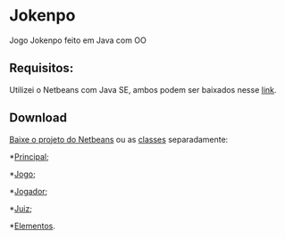 # Jokenpo
Jogo Jokenpo feito em Java com OO

## Requisitos:
Utilizei o Netbeans com Java SE, ambos podem ser baixados nesse [link](http://www.oracle.com/technetwork/java/javase/downloads/index.html).

## Download
[Baixe o projeto do Netbeans](https://github.com/Freuvim/Jokenpo/archive/master.zip) ou as [classes](https://github.com/Freuvim/Jokenpo/tree/master/src/jokenpo) separadamente:

*[Principal](https://raw.githubusercontent.com/Freuvim/Jokenpo/master/src/jokenpo/principal.java);

*[Jogo](https://raw.githubusercontent.com/Freuvim/Jokenpo/master/src/jokenpo/Jogo.java);

*[Jogador](https://raw.githubusercontent.com/Freuvim/Jokenpo/master/src/jokenpo/Jogador.java);

*[Juiz](https://raw.githubusercontent.com/Freuvim/Jokenpo/master/src/jokenpo/Juiz.java);

*[Elementos](https://raw.githubusercontent.com/Freuvim/Jokenpo/master/src/jokenpo/Elementos.java).

